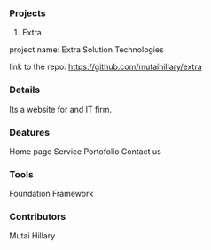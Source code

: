 ### Projects
1. Extra
 
project name: Extra Solution Technologies

link to the repo: https://github.com/mutaihillary/extra

### Details
Its  a website for and IT firm.

### Deatures
Home page
Service
Portofolio
Contact us
### Tools 
Foundation Framework
### Contributors
Mutai Hillary
